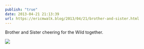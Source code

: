```yaml
---
publish: "true"
date: 2013-04-21 21:13:39
url: https://ericmwalk.blog/2013/04/21/brother-and-sister.html
---
```


Brother and Sister cheering for the Wild together.

![](https://ericmwalk.blog/uploads/2022/ca0fb1f5a4.jpg)